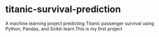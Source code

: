 # titanic-survival-prediction
A machine learning project predicting Titanic passenger survival using Python, Pandas, and Scikit-learn.This is my first project
